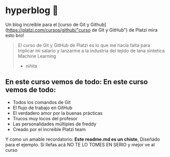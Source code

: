 # hyperblog 💚
Un blog increíble para el [curso de Git y Github](https://platzi.com/cursos/github/"curso de Git y GitHub") de Platzi
mira esto bro!
>El curso de Git y GitHub de Platzi es lo que me hacía falta para triplicar mi salario y lanzarme a la industria del tejido de lana sintetica Machine Learning
> - niñita
## En este curso vemos de todo: En este curso vemos de todo:
* Todos los comandos de Git
* El flujo de trabajo en GitHub
* El verdadero amor por la buenas prácticas
* Trucos muy locos del profesor
* Las personalidades múltiples de freddy
* Creado por el increible Platzi team

Y como un amable recordatorio: **Este readme.md es un chiste**, Diseñádo para el ejemplo. Si llefas acá NO TE LO TOMES EN SERIO y mejor ve al curso